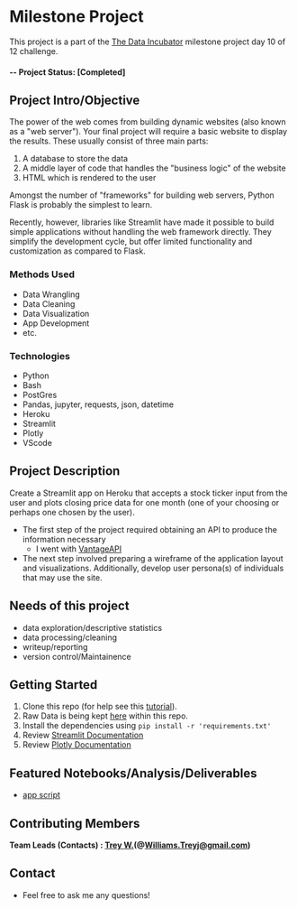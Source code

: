 # Milestone Project
This project is a part of the [The Data Incubator](https://www.thedataincubator.com/) milestone project day 10 of 12 challenge. 

#### -- Project Status: [Completed]

## Project Intro/Objective
The power of the web comes from building dynamic websites (also known as a "web server"). Your final project will require a basic website to display the results. These usually consist of three main parts:

   1. A database to store the data
   2. A middle layer of code that handles the "business logic" of the website
   3. HTML which is rendered to the user

Amongst the number of "frameworks" for building web servers, Python Flask is probably the simplest to learn.

Recently, however, libraries like Streamlit have made it possible to build simple applications without handling the web framework directly. They simplify the development cycle, but offer limited functionality and customization as compared to Flask.
 

### Methods Used
* Data Wrangling
* Data Cleaning
* Data Visualization
* App Development
* etc.

### Technologies
* Python
* Bash
* PostGres
* Pandas, jupyter, requests, json, datetime
* Heroku
* Streamlit
* Plotly
* VScode

## Project Description
Create a Streamlit app on Heroku that accepts a stock ticker input from the user and plots closing price data for one month (one of your choosing or perhaps one chosen by the user). 

- The first step of the project required obtaining an API to produce the information necessary
  * I went with [VantageAPI](https://www.alphavantage.co/)
- The next step involved preparing a wireframe of the application layout and visualizations. Additionally, develop user persona(s) of individuals that may use the site.   

## Needs of this project

- data exploration/descriptive statistics
- data processing/cleaning
- writeup/reporting
- version control/Maintainence

## Getting Started

1. Clone this repo (for help see this [tutorial](https://help.github.com/articles/cloning-a-repository/)).
2. Raw Data is being kept [here](https://github.com/Kiddxtrizz/project_milestone_TW) within this repo.
3. Install the dependencies using `pip install -r 'requirements.txt'`
4. Review [Streamlit Documentation](https://docs.streamlit.io/library/api-reference)
5. Review [Plotly Documentation](https://plotly.com/python/getting-started/)

## Featured Notebooks/Analysis/Deliverables
* [app script](https://github.com/Kiddxtrizz/project_milestone_TW/blob/main/app.py)



## Contributing Members

**Team Leads (Contacts) : [Trey W.](https://github.com/Kiddxtrizz)(@Williams.Treyj@gmail.com)**


## Contact
* Feel free to ask me any questions!  
